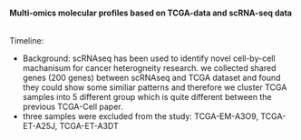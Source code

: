 #### Multi-omics molecular profiles based on TCGA-data and scRNA-seq data

```
```

Timeline:

* Background: scRNAseq has been used to identify novel cell-by-cell machanisum for cancer heterogneity research. we collected shared genes (200 genes) between scRNAseq and TCGA dataset and found they could show some similiar patterns and therefore we cluster TCGA samples into 5 different group which is quite different between the previous TCGA-Cell paper. 
* three samples were excluded from the study: TCGA-EM-A3O9, TCGA-ET-A25J, TCGA-ET-A3DT
